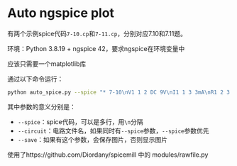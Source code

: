 # Auto ngspice plot

有两个示例spice代码`7-10.cp`和`7-11.cp`，分别对应7.10和7.11题。

环境：Python 3.8.19 + ngspice 42，要求ngspice在环境变量中

应该只需要一个matplotlib库

通过以下命令运行：

```bash
python auto_spice.py --spice "* 7-10\nV1 1 2 DC 9V\nI1 1 3 3mA\nR1 2 3 1k\nC1 3 0 25uF\nR2 3 0 2k\nS1 0 1 4 0 switchmodel\nV2 4 0 PULSE(0 5 -1 0 0 1 0 1)\n.model switchmodel sw vt=1 vh=0.2 ron=1m roff=1G\n\n.tran 1ms 1s\n.control\nrun\nplot v(3)\n.endc\n.end\n" --circuit 7-11.sp --save
```

其中参数的意义分别是：

- `--spice`：spice代码，可以是多行，用`\n`分隔
- `--circuit`：电路文件名，如果同时有`--spice`参数，`--spice`参数优先
- `--save`：如果有这个参数，会保存图片，否则显示图片

使用了https://github.com/Diordany/spicemill 中的 modules/rawfile.py